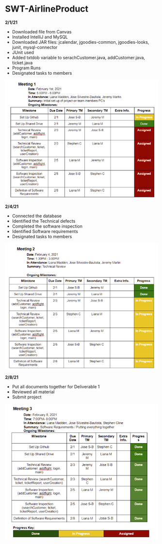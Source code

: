 # SWT-AirlineProduct

**2/1/21**
* Downloaded file from Canvas
* Installed IntelliJ and MySQL
* Downloaded JAR files: jcalendar, jgoodies-common, jgoodies-looks, junit, mysql-connector
* JUnit used
* Added txtdob variable to serachCustomer.java, addCustomer.java, ticket.java
* Program Runs
* Designated tasks to members

![meeting1](https://github.com/JoseSilvestreBautista/SWT-AirlineProduct/blob/master/meeting1.png?raw=true)

**2/4/21**
* Connected the database
* Identified the Technical defects
* Completed the software inspection
* Identified Software requirements
* Designated tasks to members

![meeting2](https://github.com/JoseSilvestreBautista/SWT-AirlineProduct/blob/master/meeting2.png?raw=true)

**2/8/21**
* Put all documents together for Deliverable 1
* Reviewed all material
* Submit project

![meeting3](https://github.com/JoseSilvestreBautista/SWT-AirlineProduct/blob/master/meeting3.png?raw=true)
